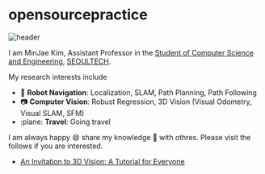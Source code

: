 # opensourcepractice
![header](https://capsule-render.vercel.app/api?type=waving&color=auto&height=200&section=header&text=MinJae%20Kim&fontSize=32)

I am MinJae Kim, Assistant Professor in the [Student of Computer Science and Engineering](https://computer.seoultech.ac.kr/), [SEOULTECH](https://en.seoultech.ac.kr/).

My research interests include
* :car: **Robot Navigation**: Localization, SLAM, Path Planning, Path Following
* :camera: **Computer Vision**: Robust Regression, 3D Vision (Visual Odometry, Visual SLAM, SFM)
* :plane: **Travel**: Going travel

I am always happy :smile: share my knowledge :blue_book: with othres. Please visit the follows if you are interested.
* [An Invitation to 3D Vision: A Tutorial for Everyone](https://github.com/kim400im/opensourcepractice.git)